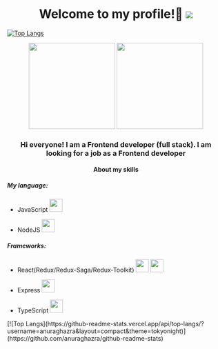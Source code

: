 ### <h1 align="center"> Welcome to my profile!👋   ![](https://komarev.com/ghpvc/?username=Exooo1&color=green)
 [![Top Langs](https://github-readme-stats.vercel.app/api/top-langs/?username=anuraghazra&layout=compact&theme=tokyonight)](https://github.com/anuraghazra/github-readme-stats)       
 
<div id="header" align="center" background-color="red" display="flex">
  <img src="https://user-images.githubusercontent.com/52352285/96442452-c64f2700-1228-11eb-8c92-35a64d4cef32.gif" height="200px"/>
  <img src="https://media.giphy.com/media/kdFc8fubgS31b8DsVu/giphy.gif" height="200px"/>
</div>
  <div align="center">
    <h3>Hi everyone! I am a Frontend developer (full stack). I am looking for a job as a Frontend developer</h2>
  </div>
  <div>
    <h4 align="center">About my skills</h4>
    <div>
      <h5>My language:</h5>
      <ul>
         <li><p weight="900">JavaScript  <img width="30px" height="30px" src="https://upload.wikimedia.org/wikipedia/commons/thumb/9/99/Unofficial_JavaScript_logo_2.svg/800px-Unofficial_JavaScript_logo_2.svg.png"/></p></li>
         <li><p weight="900">NodeJS <img width="30px" height="30px" src="https://media.tproger.ru/uploads/2022/04/node_js_icon-cover-icon-original.png"/></p>
      </ul>
    </div>
    <div>
      <h5>Frameworks:</h5>
      <ul>
         <li><p weight="900">React(Redux/Redux-Saga/Redux-Toolkit)  <img width="30px" height="30px" src="https://media.tproger.ru/uploads/2020/12/react-roadmap-2021-cover-icon-original.png"/> <img width="30px" height="30px" src="https://lab.lectrum.io/static/logos/redux.png"/></p></li>
         <li><p weight="900">Express  <img width="30px" height="30px" src="https://wsofter.ru/wp-content/uploads/2017/12/node-express.png"/></p>
          <li><p weight="900">TypeScript  <img width="30px" height="30px" src="https://upload.wikimedia.org/wikipedia/commons/thumb/4/4c/Typescript_logo_2020.svg/1200px-Typescript_logo_2020.svg.png"/></p>
      </ul>
    </div>
  </div>
 [![Top Langs](https://github-readme-stats.vercel.app/api/top-langs/?username=anuraghazra&layout=compact&theme=tokyonight)](https://github.com/anuraghazra/github-readme-stats)  
<!--
**Exooo1/Exooo1** is a ✨ _special_ ✨ repository because its `README.md` (this file) appears on your GitHub profile.

Here are some ideas to get you started:

- 🔭 I’m currently working on ...
- 🌱 I’m currently learning ...
- 👯 I’m looking to collaborate on ...
- 🤔 I’m looking for help with ...
- 💬 Ask me about ...
- 📫 How to reach me: ...
- 😄 Pronouns: ...
- ⚡ Fun fact: ...
-->
